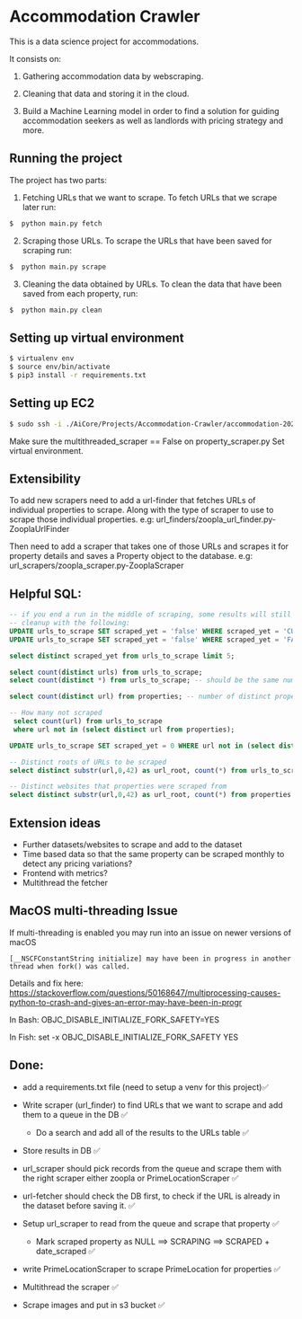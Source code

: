 # Accommodation Crawler

This is a data science project for accommodations.

It consists on:
1. Gathering accommodation data by webscraping.

2. Cleaning that data and storing it in the cloud.

3. Build a Machine Learning model in order to find a solution for guiding
accommodation seekers as well as landlords with pricing strategy and more.


## Running the project

The project has two parts:

1. Fetching URLs that we want to scrape.
To fetch URLs that we scrape later run:
```bash
$  python main.py fetch
```

2. Scraping those URLs.
To scrape the URLs that have been saved for scraping run:
```bash
$  python main.py scrape
```

3. Cleaning the data obtained by URLs.
To clean the data that have been saved from each property, run:
```bash
$  python main.py clean
```

## Setting up virtual environment
```bash
$ virtualenv env
$ source env/bin/activate
$ pip3 install -r requirements.txt
```

## Setting up EC2
```bash
$ sudo ssh -i ./AiCore/Projects/Accommodation-Crawler/accommodation-202107.pem ec2-user@ec2-3-10-199-200.eu-west-2.compute.amazonaws.com
```
Make sure the multithreaded_scraper == False on property_scraper.py
Set virtual environment.

## Extensibility
To add new scrapers need to add a url-finder that fetches URLs of individual properties to scrape. Along with the type of scraper to use to scrape those individual properties. e.g: url_finders/zoopla_url_finder.py-ZooplaUrlFinder   

Then need to add a scraper that takes one of those URLs and scrapes it for property details and saves a Property object to the database. e.g: url_scrapers/zoopla_scraper.py-ZooplaScraper


## Helpful SQL:

```SQL
-- if you end a run in the middle of scraping, some results will still be marked as 'CURRENTLY_SCRAPING'
-- cleanup with the following:
UPDATE urls_to_scrape SET scraped_yet = 'false' WHERE scraped_yet = 'CURRENTLY_SCRAPING';
UPDATE urls_to_scrape SET scraped_yet = 'false' WHERE scraped_yet = 'FAILED';

select distinct scraped_yet from urls_to_scrape limit 5;

select count(distinct urls) from urls_to_scrape;
select count(distinct *) from urls_to_scrape; -- should be the same number as the line above

select count(distinct url) from properties; -- number of distinct properties scraped (some may have accidentally been scraped twice)

-- How many not scraped
 select count(url) from urls_to_scrape
 where url not in (select distinct url from properties);

UPDATE urls_to_scrape SET scraped_yet = 0 WHERE url not in (select distinct url from properties);

-- Distinct roots of URLs to be scraped
select distinct substr(url,0,42) as url_root, count(*) from urls_to_scrape group by url_root limit 25;

-- Distinct websites that properties were scraped from
select distinct substr(url,0,42) as url_root, count(*) from properties group by url_root limit 25;
```

## Extension ideas
- Further datasets/websites to scrape and add to the dataset
- Time based data so that the same property can be scraped monthly to detect any pricing variations?
- Frontend with metrics?
- Multithread the fetcher 


## MacOS multi-threading Issue
If multi-threading is enabled you may run into an issue on newer versions of macOS
```
[__NSCFConstantString initialize] may have been in progress in another thread when fork() was called.
```
Details and fix here: 
https://stackoverflow.com/questions/50168647/multiprocessing-causes-python-to-crash-and-gives-an-error-may-have-been-in-progr

In Bash:
OBJC_DISABLE_INITIALIZE_FORK_SAFETY=YES

In Fish:
set -x OBJC_DISABLE_INITIALIZE_FORK_SAFETY YES


## Done:
- add a requirements.txt file (need to setup a venv for this project)✅

- Write scraper (url_finder) to find URLs that we want to scrape and add them to a queue in the DB ✅
    - Do a search and add all of the results to the URLs table ✅

- Store results in DB ✅

- url_scraper should pick records from the queue and scrape them with the right scraper either zoopla or PrimeLocationScraper ✅

- url-fetcher should check the DB first, to check if the URL is already in the dataset before saving it. ✅

- Setup url_scraper to read from the queue and scrape that property ✅
    - Mark scraped property as NULL ==> SCRAPING ==> SCRAPED + date_scraped ✅

- write PrimeLocationScraper to scrape PrimeLocation for properties ✅

- Multithread the scraper ✅

- Scrape images and put in s3 bucket ✅